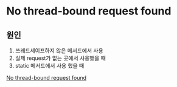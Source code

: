 #   No thread-bound request found

##  원인

1. 쓰레드세이프하지 않은 메서드에서 사용
2. 실제 request가 없는 곳에서 사용했을 때
3. static 메서드에서 사용 했을 때

[No thread-bound request found](https://server0.tistory.com/100)